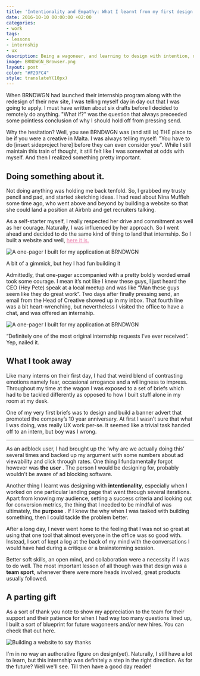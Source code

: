 ```yaml
---
title: 'Intentionality and Empathy: What I learnt from my first design internship'
date: 2016-10-10 00:00:00 +02:00
categories:
- work
tags:
- lessons
- internship
- ux
description: Being a wagoneer, and learning to design with intention, data and empathy.
image: BRNDWGN_Browser.png
layout: post
color: "#F29FC4"
style: translateY(10px)
---
```


<style>
  p > a {
		color: #EB7EAC;
	}
</style>

When BRNDWGN had launched their internship program along with the redesign of their new site, I was telling myself day in day out that I was going to apply. I must have written about six drafts before I decided to remotely do anything. "What if?" was the question that always preceeded some pointless conclusion of why I should hold off from pressing send.

Why the hesitation? Well, you see BRNDWGN was (and still is) THE place to be if you were a creative in Malta. I was always telling myself: "You have to do [insert sideproject here] before they can even consider you". While I still maintain this train of thought, it still felt like I was somewhat at odds with myself. And then I realized something pretty important.

<h2>Doing something about it.</h2>

Not doing anything was holding me back tenfold. So, I grabbed my trusty pencil and pad, and started sketching ideas. I had read about Nina Muffleh some time ago, who went above and beyond by building a website so that she could land a position at Airbnb and get recruiters talking. 

As a self-starter myself, I really respected her drive and commitment as well as her courage. Naturally, I was influenced by her approach. So I went ahead and decided to do the same kind of thing to land that internship. So I built a website and well, <a class="post" href="http://justinmarkfarrugia.github.io/BRNDWGN_Application/">here it is.</a>

<img class="box" src="img/BRNDWGN_site.png" alt="A one-pager I built for my application at BRNDWGN">

<p class="description">A bit of a gimmick, but hey I had fun building it</p>

Admittedly, that one-pager accompanied with a pretty boldly worded email took some courage. I mean it’s not like I knew these guys, I just heard the CEO (Hey Pete) speak at a local meetup and was like “Man these guys seem like they do great work”. Two days after finally pressing send, an  email from the Head of Creative showed up in my inbox. That fourth line was a bit heart-wrenching, but nevertheless I visited the office to have a chat, and was offered an internship. 

<img class="box" src="img/BRNDWGNemail.png" alt="A one-pager I built for my application at BRNDWGN">

<p class="description">“Definitely one of the most original internship requests I’ve ever received”. Yep, nailed it.</p>

<h2>What I took away</h2>

Like many interns on their first day, I had that weird blend of contrasting emotions namely fear, occasional arrogance and a willingness to impress. Throughout my time at the wagon I was exposed to a set of briefs which had to be tackled differently as opposed to how I built stuff alone in my room at my desk.


One of my very first briefs was to design and build a banner advert that promoted the company’s 10 year anniversary. At first I wasn’t sure that what I was doing, was really UX work per-se. It seemed like a trivial task handed off to an intern, but boy was I wrong. 

<hr>

As an adblock user, I had brought up the ‘why are we actually doing this’ several times and backed up my argument with some numbers about ad viewability and click through rates. <span class="point"> One thing I fundamentally forgot however was <strong>the user</strong> </span>. The person I would be designing for, probably wouldn’t be aware of ad blocking software.

<span class="point">Another thing I learnt was designing with <strong>intentionality</strong>, especially when I worked on one particular landing page that went through several iterations.</span> Apart from knowing my audience, setting a success criteria and looking out for conversion metrics, the thing that I needed to be mindful of <span class="point"> was ultimately, the <strong>purpose</strong> </span>. If I knew the why when I was tasked with building something, then I could tackle the problem better.

After a long day, I never went home to the feeling that I was not so great at using that one tool that almost everyone in the office was so good with. Instead, I sort of kept a log at the back of my mind <span class="point">with the conversations I would have had</span> during a critique or a brainstorming session. 

<span class="point">Better soft skills, an open mind, and collaboration</span> were a necessity if I was to do well. The most important lesson of all though was that design was a <strong>team sport</strong>, whenever there were more heads involved, great products usually followed.
 
<h2>A parting gift</h2>

As a sort of thank you note to show my appreciation to the team for their support and their patience for when I had way too many questions lined up, I built a sort of blueprint for future wagoneers and/or new hires. You can check that out here. 

<img class="box" src="img/THNKS.png" alt="Building a website to say thanks">

I'm in no way an authorative figure on design(yet). Naturally, I still have a lot to learn, but this internship was definitely a step in the right direction. As for the future? Well we'll see. Till then have a good day reader!

<br>
